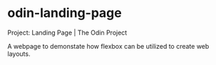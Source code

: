# odin-landing-page
Project: Landing Page | The Odin Project

A webpage to demonstate how flexbox can be utilized to create web layouts.
